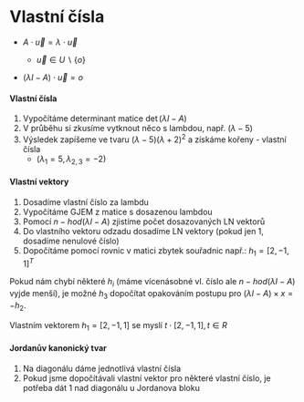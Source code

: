 # Vlastní čísla

- $A \cdot \vec{u} = \lambda \cdot \vec{u}$
    - $\vec{u} \in U \smallsetminus \{o\}$

- $(\lambda I-A) \cdot \vec{u} = o$

#### Vlastní čísla

1. Vypočítáme determinant matice
   $\det{(\lambda I - A)}$
2. V průběhu si zkusíme vytknout něco s lambdou, např. $(\lambda-5)$
3. Výsledek zapíšeme ve tvaru $(\lambda-5)(\lambda+2)^2$ a získáme kořeny - vlastní čísla
	 - $(\lambda_{1} = 5, \lambda_{2,3} = -2)$

#### Vlastní vektory

1. Dosadíme vlastní číslo za lambdu
2. Vypočítáme GJEM z matice s dosazenou lambdou
3. Pomocí $n-hod(\lambda I-A)$ zjistíme počet dosazovaných LN vektorů
4. Do vlastního vektoru odzadu dosadíme LN vektory (pokud jen 1, dosadíme nenulové číslo)
5. Dopočítáme pomocí rovnic v matici zbytek souřadnic
   např.: $h_{1} = [2, -1, 1]^T$

Pokud nám chybí některé $h_{i}$ (máme vícenásobné vl. číslo ale $n-hod(\lambda I-A)$ vyjde menší), je možné $h_3$ dopočítat opakováním postupu pro $(\lambda I-A)\times x = -h_{2}$.

Vlastním vektorem $h_{1} = [2, -1, 1]$ se myslí $t\cdot [2, -1, 1], t\in R$

#### Jordanův kanonický tvar

1. Na diagonálu dáme jednotlivá vlastní čísla
2. Pokud jsme dopočítávali vlastní vektor pro některé vlastní číslo, je potřeba dát 1 nad diagonálu u Jordanova bloku
